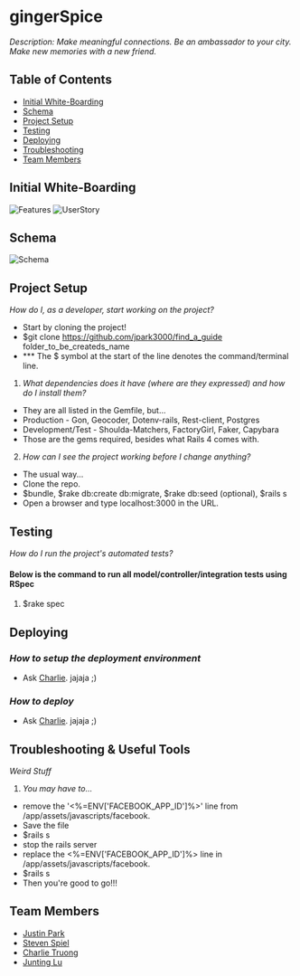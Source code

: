 # gingerSpice

_Description: Make meaningful connections. Be an ambassador to your city. Make new memories with a new friend._

## Table of Contents

* [Initial White-Boarding](#initial-whiteboarding)
* [Schema](#schema)
* [Project Setup](#project-setup)
* [Testing](#testing)
* [Deploying](#deploying)
* [Troubleshooting](#troubleshooting)
* [Team Members](#team-members)

## <a name="initial-whiteboarding"></a>Initial White-Boarding
![Features](http://i.minus.com/iGABsn7Bg2Hf0.jpg)
![UserStory](http://i.minus.com/i4dlGntnpFvev.JPG)

## <a name="schema"></a>Schema
![Schema](http://i.minus.com/ibikqHkEtJ9HQb.png)

## <a name="project-setup"></a>Project Setup

_How do I, as a developer, start working on the project?_
  - Start by cloning the project!
  - $git clone https://github.com/jpark3000/find_a_guide folder_to_be_createds_name
  - *** The $ symbol at the start of the line denotes the command/terminal line.

1. _What dependencies does it have (where are they expressed) and how do I install them?_
  - They are all listed in the Gemfile, but...
  - Production - Gon, Geocoder, Dotenv-rails, Rest-client, Postgres
  - Development/Test - Shoulda-Matchers, FactoryGirl, Faker, Capybara
  - Those are the gems required, besides what Rails 4 comes with.

2. _How can I see the project working before I change anything?_
  - The usual way...
  - Clone the repo.
  - $bundle, $rake db:create db:migrate, $rake db:seed (optional), $rails s
  - Open a browser and type localhost:3000 in the URL.

## <a name="testing"></a>Testing

_How do I run the project's automated tests?_

#### Below is the command to run all model/controller/integration tests using RSpec
1. $rake spec


## <a name="deploying"></a>Deploying

### _How to setup the deployment environment_

- Ask  <a href="https://github.com/CharlieTruong">Charlie</a>. jajaja ;)

### _How to deploy_

- Ask  <a href="https://github.com/CharlieTruong">Charlie</a>. jajaja ;)


## <a name="troubleshooting"></a>Troubleshooting & Useful Tools

_Weird Stuff_
1. _You may have to..._
  - remove the '<%=ENV['FACEBOOK_APP_ID']%>' line from /app/assets/javascripts/facebook.
  - Save the file
  - $rails s
  - stop the rails server
  - replace the <%=ENV['FACEBOOK_APP_ID']%> line in /app/assets/javascripts/facebook.
  - $rails s
  - Then you're good to go!!!



## <a name="team-members"></a>Team Members
* <a href="https://github.com/jpark3000">Justin Park</a>
* <a href="https://github.com/stevenspiel">Steven Spiel</a>
* <a href="https://github.com/CharlieTruong">Charlie Truong</a>
* <a href="https://github.com/gnitnuj">Junting Lu</a>

